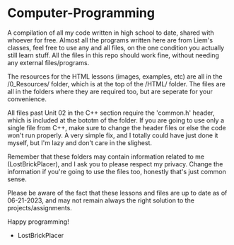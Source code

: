 # Computer-Programming
A compilation of all my code written in high school to date, shared with whoever for free.
Almost all the programs written here are from Liem's classes, feel free to use any and all files, on the one condition you actually still learn stuff.
All the files in this repo should work fine, without needing any external files/programs.


The resources for the HTML lessons (images, examples, etc) are all in the /0_Resources/ folder, which is at the top of the /HTML/ folder.
The files are all in the folders where they are required too, but are seperate for your convenience.


All files past Unit 02 in the C++ section require the 'common.h' header, which is included at the bototm of the folder.
If you are going to use only a single file from C++, make sure to change the header files or else the code won't run properly.
A very simple fix, and I totally could have just done it myself, but I'm lazy and don't care in the slighest.


Remember that these folders may contain information related to me (LostBrickPlacer), and I ask you to please respect my privacy.
Change the information if you're going to use the files too, honestly that's just common sense.

Please be aware of the fact that these lessons and files are up to date as of 06-21-2023, and may not remain always the right solution to the projects/assignments.

Happy programming!

- LostBrickPlacer
